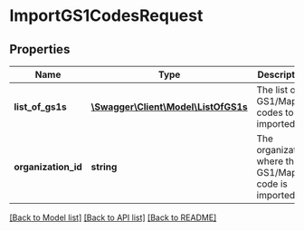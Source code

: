 # ImportGS1CodesRequest

## Properties
Name | Type | Description | Notes
------------ | ------------- | ------------- | -------------
**list_of_gs1s** | [**\Swagger\Client\Model\ListOfGS1s**](ListOfGS1s.md) | The list of GS1/Mapp codes to be imported | 
**organization_id** | **string** | The organization where the GS1/Mapp code is imported. | 

[[Back to Model list]](../README.md#documentation-for-models) [[Back to API list]](../README.md#documentation-for-api-endpoints) [[Back to README]](../README.md)


